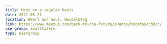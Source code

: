 ```yaml
---
title: Meet on a regular basis
date: 2021-05-21
location: Heart and Soul, Heidelberg
link: https://www.meetup.com/back-to-the-future/events/hmcmfpycchbcc/
usergroup: smalltalkrn
type: usergroup
---
```

